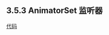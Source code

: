## 3.5.3 AnimatorSet 监听器

[代码](../../../../../elementary/src/main/java/cn/kk/elementary/anim/property/object/AnimatorSetListenerActivity.kt)